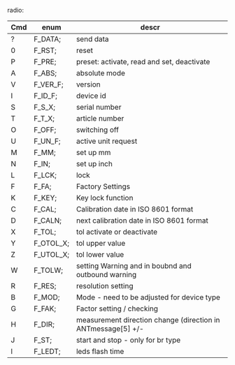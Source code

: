 radio:

| Cmd | enum      | descr                                                        |
|-----|-----------|--------------------------------------------------------------|
| ?   | F_DATA;   | send data                                                    |
| 0   | F_RST;    | reset                                                        |
| P   | F_PRE;    | preset: activate, read and set, deactivate                   |
| A   | F_ABS;    | absolute mode                                                |
| V   | F_VER_F;  | version                                                      |
| I   | F_ID_F;   | device id                                                    |
| S   | F_S_X;    | serial number                                                |
| T   | F_T_X;    | article number                                               |
| O   | F_OFF;    | switching off                                                |
| U   | F_UN_F;   | active unit request                                          |
| M   | F_MM;     | set up mm                                                    |
| N   | F_IN;     | set up inch                                                  |
| L   | F_LCK;    | lock                                                         |
| F   | F_FA;     | Factory Settings                                             |
| K   | F_KEY;    | Key lock function                                            |
| C   | F_CAL;    | Calibration date in ISO 8601 format                          |
| D   | F_CALN;   | next calibration date in ISO 8601 format                     |
| X   | F_TOL;    | tol activate or deactivate                                   |
| Y   | F_OTOL_X; | tol upper value                                              |
| Z   | F_UTOL_X; | tol lower value                                              |
| W   | F_TOLW;   | setting Warning and in boubnd and outbound warning           |
| R   | F_RES;    | resolution setting                                           |
| B   | F_MOD;    | Mode - need to be adjusted for device type                   |
| G   | F_FAK;    | Factor setting / checking                                    |
| H   | F_DIR;    | measurement direction change (direction in ANTmessage[5] +/- |
| J   | F_ST;     | start and stop - only for br type                            |
| l   | F_LEDT;   | leds flash time                                              |

